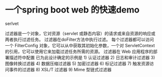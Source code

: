 # 一个spring boot web 的快速demo

serlvet 


过滤器是一个对象，它对资源（servlet 或静态内容）的请求或来自资源的响应或两者执行过滤任务。  过滤器在doFilter方法中执行过滤。 每个过滤器都可以访问一个 FilterConfig 对象，它可以从中获取其初始化参数，一个对 ServletContext 的引用，它可以使用它来加载过滤任务所需的资源。
过滤器在 Web 应用程序的部署描述符中配置
已为此设计确定的示例是 1) 认证过滤器 2) 日志和审计过滤器 3) 图像转换过滤器 4) 数据压缩过滤器 5) 加密过滤器 6) 标记过滤器 7) 触发资源访问事件的过滤器 8) XSL/T 过滤器 9) Mime 型链式过滤器